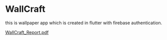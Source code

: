# WallCraft
 this is wallpaper app which is created in flutter with firebase authentication.
 
 [WallCraft_Report.pdf](https://github.com/Dev12122002/WallCraft/files/9845890/WallCraft_Report.pdf)
